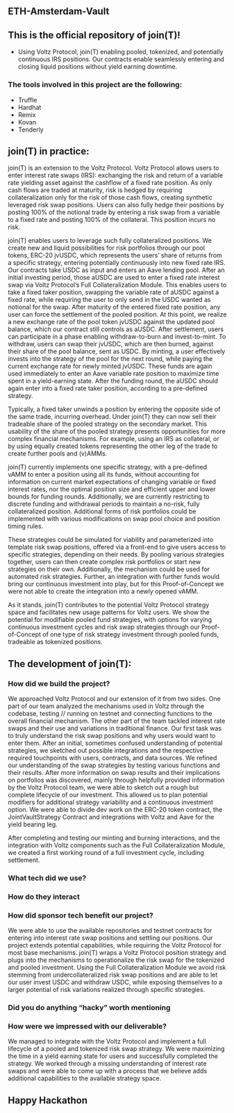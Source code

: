 ## ETH-Amsterdam-Vault

## This is the official repository of join(T)! 
* Using Voltz Protocol, join(T) enabling pooled, tokenized, and potentially continuous IRS positions. Our contracts enable seamlessly entering and closing liquid positions without yield earning downtime.

### The tools involved in this project are the following:
* Truffle
* Hardhat
* Remix
* Kovan
* Tenderly

## join(T) in practice:
join(T) is an extension to the Voltz Protocol. Voltz Protocol allows users to enter interest rate swaps  (IRS): exchanging the risk and return of a variable rate yielding asset against the cashflow of a fixed rate position. As only cash flows are traded at maturity, risk is hedged by requiring collateralization only for the risk of those cash flows, creating synthetic leveraged risk swap positions. Users can also fully hedge their positions by posting 100% of the notional trade by entering a risk swap from a variable to a fixed rate and posting 100% of the collateral. This position incurs no risk. 

join(T) enables users to leverage such fully collateralized positions. We create new and liquid possibilities for risk portfolios through our pool tokens, ERC-20 jvUSDC, which represents the users’ share of returns from a specific strategy, entering potentially continuously into new fixed rate IRS.  Our contracts take USDC as input and enters an Aave lending pool. After an initial investing period, those aUSDC are used to enter a fixed rate interest swap via Voltz Protocol’s Full Collateralization Module. This enables users to take a fixed taker position, swapping the variable rate of aUSDC against a fixed rate, while requiring the user to only send in the USDC wanted as notional for the swap. After maturity of the entered fixed rate position, any user can force the settlement of the pooled position. At this point, we realize a new exchange rate of the pool token jvUSDC against the updated pool balance, which our contract still controls as aUSDC. After settlement, users can participate in a phase enabling withdraw-to-burn and invest-to-mint. To withdraw, users can swap their jvUSDC, which are then burned, against their share of the pool balance, sent as USDC. By minting, a user effectively invests into the strategy of the pool for the next round, while paying the current exchange rate for newly minted jvUSDC. These funds are again used immediately to enter an Aave variable rate position to maximize time spent in a yield-earning state. After the funding round, the aUSDC should again enter into a fixed rate taker position, according to a pre-defined strategy.

Typically, a fixed taker unwinds a position by entering the opposite side of the same trade, incurring overhead. Under join(T) they can now sell their tradeable share of the pooled strategy on the secondary market. This usability of the share of the pooled strategy presents opportunities for more complex financial mechanisms. For example, using an IRS as collateral, or by using equally created tokens representing the other leg of the trade to create further pools and (v)AMMs. 

join(T) currently implements one specific strategy, with a pre-defined vAMM to enter a position using all its funds, without accounting for information on current market expectations of changing variable or fixed interest rates, nor the optimal position size and efficient upper and lower bounds for funding rounds. Additionally, we are currently restricting to discrete funding and withdrawal periods to maintain a no-risk, fully collateralized position. Additional forms of risk portfolios could be implemented with various modifications on swap pool choice and position timing rules.

These strategies could be simulated for viability and parameterized into template risk swap positions, offered via a front-end to give users access to specific strategies, depending on their needs. By pooling various strategies together, users can then create complex risk portfolios or start new strategies on their own. Additionally, the mechanism could be used for automated risk strategies. Further, an integration with further funds would bring our continuous investment into play, but for this Proof-of-Concept we were not able to create the integration into a newly opened vAMM. 

As it stands, join(T) contributes to the potential Voltz Protocol strategy space and facilitates new usage patterns for Voltz users. We show the potential for modifiable pooled fund strategies, with options for varying continuous investment cycles and risk swap strategies through our Proof-of-Concept of one type of risk strategy investment through pooled funds, tradeable as tokenized positions. 

## The development of join(T):

### How did we build the project?
We approached Voltz Protocol and our extension of it from two sides. One part of our team analyzed the mechanisms used in Voltz through the codebase, testing // running on testnet and connecting functions to the overall financial mechanism. The other part of the team tackled interest rate swaps and their use and variations in traditional finance. Our first task was to truly understand the risk swap positions and why users would want to enter them. After an initial, sometimes confused understanding of potential strategies, we sketched out possible integrations and the respective required touchpoints with users, contracts, and data sources. We refined our understanding of the swap strategies by testing various functions and their results. After more information on swap results and their implications on portfolios was discovered, mainly through helpfully provided information by the Voltz Protocol team, we were able to sketch out a rough but complete lifecycle of our investment. This allowed us to plan potential modifiers for additional strategy variability and a continuous investment option. 
We were able to divide dev work on the ERC-20 token contract, the JointVaultStrategy Contract and integrations with Voltz and Aave for the yield bearing leg. 

After completing and testing our minting and burning interactions, and the integration with Voltz components such as the Full Collateralization Module, we created a first working round of a full investment cycle, including settlement. 

### What tech did we use?


### How do they interact

### How did sponsor tech benefit our project?
We were able to use the available repositories and testnet contracts for entering into interest rate swap positions and settling our positions. Our project extends potential capabilities, while requiring the Voltz Protocol for most base mechanisms. join(T) wraps a Voltz Protocol position strategy and plugs into the mechanisms to operationalize the risk swap for the tokenized and pooled investment. Using the Full Collateralization Module we avoid risk stemming from undercollateralized risk swap positions and are able to let our user invest USDC and withdraw USDC, while exposing themselves to a larger potential of risk variations realized through specific strategies. 

### Did you do anything “hacky” worth mentioning

### How were we impressed with our deliverable?
We managed to integrate with the Voltz Protocol and implement a full lifecycle of a pooled and tokenized risk swap strategy. We were maximizing the time in a yield earning state for users and successfully completed the strategy. 
We worked through a missing understanding of interest rate swaps and were able to come up with a process that we believe adds additional capabilities to the available strategy space. 



## Happy Hackathon

